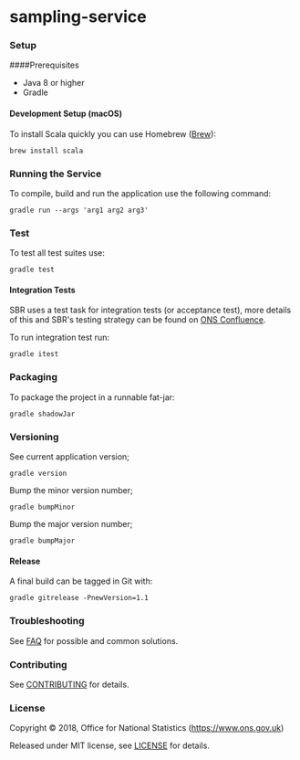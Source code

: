 # sampling-service

### Setup
####Prerequisites
* Java 8 or higher
* Gradle

#### Development Setup (macOS)
To install Scala quickly you can use Homebrew ([Brew](http://brew.sh)):
```shell
brew install scala
```

### Running the Service
To compile, build and run the application use the following command:
```shell
gradle run --args 'arg1 arg2 arg3'
```

### Test
To test all test suites use:
```shell
gradle test
```

#### Integration Tests
SBR uses a test task for integration tests (or acceptance test), more details of this and SBR's testing strategy can be found on [ONS Confluence](https://collaborate2.ons.gov.uk/confluence/display/SBR/Scala+Testing).

To run integration test run:
```shell
gradle itest
```

### Packaging
To package the project in a runnable fat-jar:
```shell
gradle shadowJar
```

### Versioning
See current application version;
```shell
gradle version
```

Bump the minor version number;
```shell
gradle bumpMinor
```

Bump the major version number;
```shell
gradle bumpMajor
```

#### Release
A final build can be tagged in Git with:
```shell
gradle gitrelease -PnewVersion=1.1
```

### Troubleshooting
See [FAQ](FAQ.md) for possible and common solutions.

### Contributing
See [CONTRIBUTING](CONTRIBUTING.md) for details.

### License
Copyright ©‎ 2018, Office for National Statistics (https://www.ons.gov.uk)

Released under MIT license, see [LICENSE](LICENSE.md) for details.
